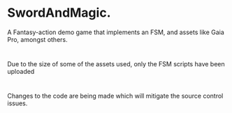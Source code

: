 # SwordAndMagic.
A Fantasy-action demo game that implements an FSM, and assets like Gaia Pro, amongst others.
# 
Due to the size of some of the assets used, only the FSM scripts have been uploaded
# 
Changes to the code are being made which will mitigate the source control issues.
